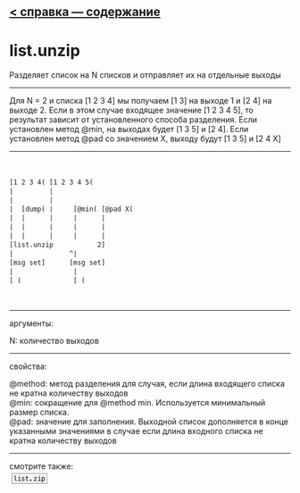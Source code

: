 [< справка — содержание](index.html)
---

# list.unzip


Разделяет список на N списков и отправляет их на отдельные выходы

---

Для N = 2 и списка [1 2 3 4] мы получаем [1 3] на выходе 1 и [2 4] на выходе
            2.
Если в этом случае входящее значение [1 2 3 4 5], то результат зависит от установленного способа разделения.
Если установлен метод @min, на выходах будет [1 3 5] и [2 4]. Если установлен метод @pad со значением
            X, выходу будут [1 3 5] и [2 4 X]
<br>


---


```


[1 2 3 4( [1 2 3 4 5(
|         |
|         |
|  [dump( |     [@min( [@pad X(
|  |      |     |      |
|  |      |     |      |
|  |      |     |      |
[list.unzip           2]
|              ^|
[msg set]      [msg set]
|               |
[ (             [ (

            
```

---
аргументы:

N: количество выходов<br>

---
свойства:

@method: метод разделения для случая, если длина входящего списка не кратна количеству выходов<br>
@min: сокращение для @method min. Используется минимальный размер списка.<br>
@pad:  значение для заполнения. Выходной список дополняется в конце указанными значениями в случае если длина входного списка не кратна количеству выходов<br>

---
смотрите также:<br>
[![list.zip](img/object_list.zip.png)](list.zip.html)
